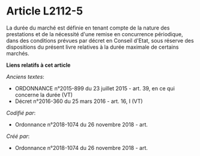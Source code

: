 # Article L2112-5

La durée du marché est définie en tenant compte de la nature des prestations et de la nécessité d'une remise en concurrence
périodique, dans des conditions prévues par décret en Conseil d'Etat, sous réserve des dispositions du présent livre
relatives à la durée maximale de certains marchés.

**Liens relatifs à cet article**

_Anciens textes_:

  - ORDONNANCE n°2015-899 du 23 juillet 2015 - art. 39, en ce qui concerne la durée (VT)
  - Décret n°2016-360 du 25 mars 2016 - art. 16, I (VT)

_Codifié par_:

  - Ordonnance n°2018-1074 du 26 novembre 2018 - art.

_Créé par_:

  - Ordonnance n°2018-1074 du 26 novembre 2018 - art.
